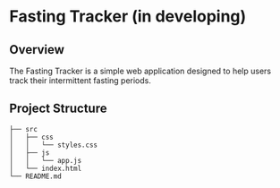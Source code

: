 # Fasting Tracker (in developing)

## Overview
The Fasting Tracker is a simple web application designed to help users track their intermittent fasting periods.

## Project Structure
```
├── src
│   ├── css
│   │   └── styles.css
│   ├── js
│   │   └── app.js
│   └── index.html
└── README.md
```
